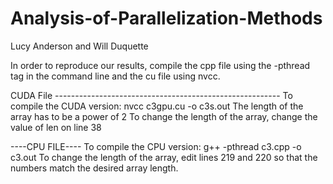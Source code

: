 # Analysis-of-Parallelization-Methods


Lucy Anderson and Will Duquette

In order to reproduce our results, compile the cpp file using the -pthread tag in the command line and the cu file using nvcc.

CUDA File --------------------------------------------------------
To compile the CUDA version: nvcc c3gpu.cu -o c3s.out
The length of the array has to be a power of 2
To change the length of the array, change the value of len on line 38

----CPU FILE----
To compile the CPU version: g++ -pthread  c3.cpp -o c3.out
To change the length of the array, edit lines 219 and 220 so that the numbers match the desired array length. 
